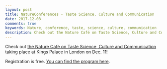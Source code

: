```yaml
---
layout: post
title: NatureConferences - Taste Science, Culture and Communication
date: 2017-12-08
comments: true
keywords: Nature, conference, taste, science, culture, communication
description: Check out the Nature Café on Taste Science, Culture and Communication
---
```


Check out [the Nature Café on Taste Science, Culture and Communication](http://www.nature.com/natureconferences/ajinomoto/index.html) taking place at Kings Palace in London on Dec. 11!

Registration is free. [You can find the program here](https://www.ohlalab.de/wp-content/uploads/2017/12/A47263_Ajinomoto_Nature_Cafe_brochure-1.pdf).
